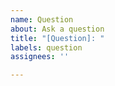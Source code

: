 ```yaml
---
name: Question
about: Ask a question
title: "[Question]: "
labels: question
assignees: ''

---
```



